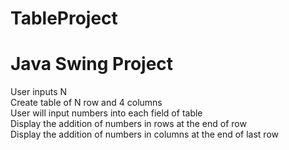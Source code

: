 # TableProject
# Java Swing Project
User inputs N <br>
Create table of N row and 4 columns <br>
User will input numbers into each field of table <br>
Display the addition of numbers in rows at the end of row <br>
Display the addition of numbers in columns at the end of last row <br>
